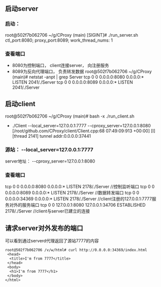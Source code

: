 

## 启动server

### 启动：
root@502f7b062706 ~/g/CProxy (main) [SIGINT]# ./run_server.sh
ctl_port:8080; proxy_port:8089; work_thread_nums: 1


### 查看端口
* 8080为控制端口， client连接server， 向注册服务
* 8089为反向代理端口， 负责转发数据
root@502f7b062706 ~/g/CProxy (main)# netstat -anpt | grep Server
tcp        0      0 0.0.0.0:8080            0.0.0.0:*               LISTEN      2041/./Server
tcp        0      0 0.0.0.0:8089            0.0.0.0:*               LISTEN      2041/./Server


## 启动client
root@502f7b062706 ~/g/CProxy (main)# bash -x ./run_client.sh
* ./Client --local_server=127.0.0.1:7777 --cproxy_server=127.0.0.1:8080
[/root/github.com/CProxy/client/Client.cpp:68 07:49:09:913 +00:00] [I] [thread 2141] tunnel addr:0.0.0.0:37441

### 源站： --local_server=127.0.0.1:7777
server地址：  --cproxy_server=127.0.0.1:8080

### 查看端口
tcp        0      0 0.0.0.0:8080            0.0.0.0:*               LISTEN      2178/./Server   //控制监听端口
tcp        0      0 0.0.0.0:8089            0.0.0.0:*               LISTEN      2178/./Server   //数据转发端口
tcp        0      0 0.0.0.0:34369           0.0.0.0:*               LISTEN      2178/./Server   //client注册的127.0.0.1:7777服务对外的服务端口
tcp        0      0 127.0.0.1:8080          127.0.0.1:34706         ESTABLISHED 2178/./Server   //client与server已建立的连接

## 请求server对外发布的端口
可以看到通过serverd代理返回了源站7777的内容
```
root@502f7b062706 /v/w/html# curl http://0.0.0.0:34369/index.html
 <head>
  <title>I'm from 7777</title>
 </head>
 <body>
  <h1>I'm from 7777</h1>
 </body>
</html>
```
